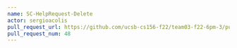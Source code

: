 ```yaml
---
name: SC-HelpRequest-Delete
actor: sergioacolis
pull_request_url: https://github.com/ucsb-cs156-f22/team03-f22-6pm-3/pull/48
pull_request_num: 48
---
```

